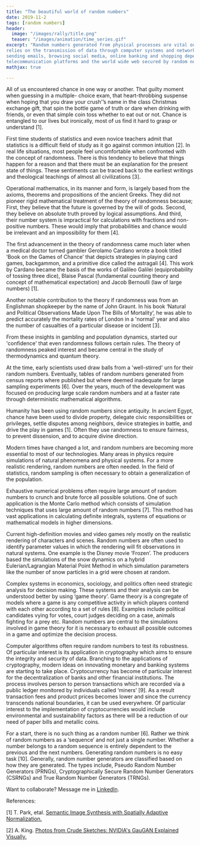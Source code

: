```yaml
---
title: "The beautiful world of random numbers"
date: 2019-11-2
tags: [random numbers]
header:
  image: "/images/rally/title.png"
  teaser: "/images/animation/time_series.gif"
excerpt: "Random numbers generated from physical processes are vital our current mode of communication that
relies on the transmission of data through computer systems and networks. Our daily activities like
sending emails, browsing social media, online banking and shopping depend on these
telecommunication platforms and the world wide web secured by random numbers."
mathjax: true

---
```

<div id="fb-root"></div>
<script async defer src="https://connect.facebook.net/en_US/sdk.js#xfbml=1&version=v3.2"></script>


All of us encountered chance in one way or another. That guilty moment when guessing in a multiple-
choice exam, that heart-throbbing suspense when hoping that you draw your crush'’s name in the class
Christmas exchange gift, that spin the bottle game of truth or dare when drinking with friends, or even
that simple coin toss whether to eat out or not. Chance is entangled to our lives but ironically, most of
us find it hard to grasp or understand [1].


First time students of statistics and even novice teachers admit that statistics is a difficult field of study
as it go against common intuition [2]. In real life situations, most people feel uncomfortable when
confronted with the concept of randomness. There is this tendency to believe that things happen for a
reason and that there must be an explanation for the present state of things. These sentiments can be
traced back to the earliest writings and theological teachings of almost all civilizations [3].


Operational mathematics, in its manner and form, is largely based from the axioms, theorems and
propositions of the ancient Greeks. They did not pioneer rigid mathematical treatment of the theory of
randomness because; First, they believe that the future is governed by the will of gods. Second, they
believe on absolute truth proved by logical assumptions. And third, their number system is impractical
for calculations with fractions and non-positive numbers. These would imply that probabilities and
chance would be irrelevant and an impossibility for them [4].


The first advancement in the theory of randomness came much later when a medical doctor turned
gambler Gerolamo Cardano wrote a book titled ‘Book on the Games of Chance’ that depicts strategies
in playing card games, backgammon, and a primitive dice called the astragali [4]. This work by
Cardano became the basis of the works of Galileo Galilei (equiprobability of tossing three dice), Blaise
Pascal (fundamental counting theory and concept of mathematical expectation) and Jacob Bernoulli
(law of large numbers) [1].

Another notable contribution to the theory if randomness was from an Englishman shopkeeper by the
name of John Graunt. In his book ‘Natural and Political Observations Made Upon The Bills of
Mortality’, he was able to predict accurately the mortality rates of London in a 'normal' year and also
the number of casualties of a particular disease or incident [3].


From these insights in gambling and population dynamics, started our 'confidence' that even
randomness follows certain rules. The theory of randomness peaked interest and became central in the
study of thermodynamics and quantum theory.


At the time, early scientists used draw balls from a 'well-stirred' urn for their random numbers.
Eventually, tables of random numbers generated from census reports where published but where
deemed inadequate for large sampling experiments [6]. Over the years, much of the development was
focused on producing large scale random numbers and at a faster rate through deterministic
mathematical algorithms.


Humanity has been using random numbers since antiquity. In ancient Egypt, chance have been used to
divide property, delegate civic responsibilities or privileges, settle disputes among neighbors, device
strategies in battle, and drive the play in games [1]. Often they use randomness to ensure fairness, to
prevent dissension, and to acquire divine direction.


Modern times have changed a lot, and random numbers are becoming more essential to most of our
technologies. Many areas in physics require simulations of natural phenomena and physical systems.
For a more realistic rendering, random numbers are often needed. In the field of statistics, random
sampling is often necessary to obtain a generalization of the population.


Exhaustive numerical problems often require large amount of random numbers to crunch and brute
force all possible solutions. One of such application is the Monte Carlo method which consists of
simulation techniques that uses large amount of random numbers [7]. This method has vast applications
in calculating definite integrals, systems of equations or mathematical models in higher dimensions.


Current high-definition movies and video games rely mostly on the realistic rendering of characters and
scenes. Random numbers are often used to identify parameter values in which the rendering will fit
observations in natural systems. One example is the Disney movie ‘Frozen’. The producers based the
simulations of the snow dynamics on a hybrid Eulerian/Lagrangian Material Point Method in which
simulation parameters like the number of snow particles in a grid were chosen at random.


Complex systems in economics, sociology, and politics often need strategic analysis for decision
making. These systems and their analysis can be understood better by using ‘game theory’. Game
theory is a congregate of models where a game is any competitive activity in which players contend
with each other according to a set of rules [8]. Examples include political candidates vying for votes,
court judges deciding on a case, animals fighting for a prey etc. Random numbers are central to the
simulations involved in game theory for it is necessary to exhaust all possible outcomes in a game and
optimize the decision process.


Computer algorithms often require random numbers to test its robustness. Of particular interest is its
application in cryptography which aims to ensure the integrity and security of data. Branching to the
applications of cryptography, modern ideas on innovating monetary and banking systems are starting to
take place. Cryptocurrency has become of particular interest for the decentralization of banks and other
financial institutions. The process involves person to person transactions which are recorded via a
public ledger monitored by individuals called ‘miners’ [9]. As a result transaction fees and product
prices becomes lower and since the currency transcends national boundaries, it can be used
everywhere. Of particular interest to the implementation of cryptocurrencies would include
environmental and sustainability factors as there will be a reduction of our need of paper bills and
metallic coins.


For a start, there is no such thing as a random number [6]. Rather we think of random numbers as a
‘sequence’ and not just a single number. Whether a number belongs to a random sequence is entirely
dependent to the previous and the next numbers. Generating random numbers is no easy task [10].
Generally, random number generators are classified based on how they are generated. The types
include, Pseudo Random Number Generators (PRNGs), Cryptographically Secure Random Number
Generators (CSRNGs) and True Random Number Generators (TRNGs).





Want to collaborate? Message me in [LinkedIn](https://ph.linkedin.com/in/albertyumol).


References:

[1] T. Park, etal. [Semantic Image Synthesis with Spatially Adaptive Normalization.](https://arxiv.org/abs/1903.07291)

[2] A. King. [Photos from Crude Sketches: NVIDIA's GauGAN Explained Visually.](https://adamdking.com/blog/gaugan/)



<script async src="//pagead2.googlesyndication.com/pagead/js/adsbygoogle.js"></script>
<script>
  (adsbygoogle = window.adsbygoogle || []).push({
    google_ad_client: "ca-pub-6410209740119334",
    enable_page_level_ads: true
  });
</script>

<div class="fb-comments" data-href="https://albertyumol.github.io/" data-numposts="5"></div>
